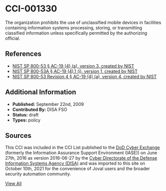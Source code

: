 # CCI-001330

The organization prohibits the use of unclassified mobile devices in facilities containing information systems processing, storing, or transmitting classified information unless specifically permitted by the authorizing official.

## References ##

* [NIST SP 800-53 § AC-19 (4) (a), version 3, created by NIST](http://csrc.nist.gov/publications/PubsSPs.html)
* [NIST SP 800-53A § AC-19 (4).1 (i), version 1, created by NIST](http://csrc.nist.gov/publications/PubsSPs.html)
* [NIST SP 800-53 Revision 4 § AC-19 (4) (a), version 4, created by NIST](http://csrc.nist.gov/publications/PubsSPs.html)


## Additional Information ##

* **Published:** September 22nd, 2009
* **Contributed By:** DISA FSO
* **Status:** draft
* **Types:** policy

## Sources ##

This CCI was included in the CCI List published to the [DoD Cyber Exchange](https://public.cyber.mil/stigs/cci/)
(formerly the Information Assurance Support Environment (IASE)) on June 27th, 2016 as version
2016-06-27 by the [Cyber Directorate of the Defense Information Systems Agency (DISA)](https://public.cyber.mil/about-cyber/)
and was imported to this site on October 10th, 2021 for the convenience of Joval users and the broader
security automation community.

[View All](../README.md)
